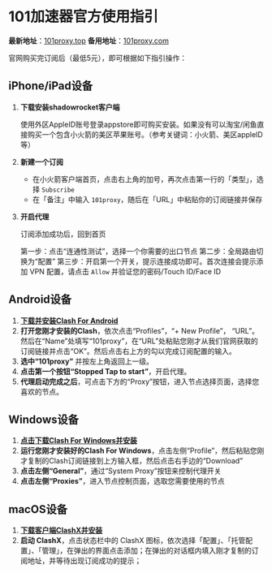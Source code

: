 # 101加速器官方使用指引

**最新地址**：[101proxy.top](https://101proxy.top)   **备用地址**：[101proxy.com](https://101proxy.com)

官网购买完订阅后（最低5元），即可根据如下指引操作：

## iPhone/iPad设备

1.  **下载安装shadowrocket客户端**

    使用外区AppleID账号登录appstore即可购买安装。如果没有可以淘宝/闲鱼直接购买一个包含小火箭的美区苹果账号。（参考关键词：小火箭、美区appleID等）

2.  **新建一个订阅**

    -   在小火箭客户端首页，点击右上角的加号，再次点击第一行的「类型」，选择 `Subscribe`
    -   在「备注」中输入 `101proxy`，随后在「URL」中粘贴你的订阅链接并保存

3.  **开启代理**

    订阅添加成功后，回到首页

    第一步：点击“连通性测试”，选择一个你需要的出口节点
    第二步：全局路由切换为“配置”
    第三步：开启第一个开关，提示连接成功即可。首次连接会提示添加 VPN 配置，请点击 `Allow` 并验证您的密码/Touch ID/Face ID

## Android设备

1.  **[下载并安装Clash For Android](https://share.feijipan.com/s/6gC5uKaD)**
2.  **打开您刚才安装的Clash**，依次点击“Profiles”，“+ New Profile”， “URL”。然后在“Name”处填写“101proxy”，在“URL”处粘贴您刚才从我们官网获取的订阅链接并点击“OK”。然后点击右上方的勾以完成订阅配置的输入。
3.  **选中“101proxy”** 并按左上角返回上一级。
4.  **点击第一个按钮“Stopped Tap to start”**，开启代理。
5.  **代理启动完成之后**，可点击下方的“Proxy”按钮，进入节点选择页面，选择您喜欢的节点。

## Windows设备

1.  **[点击下载Clash For Windows并安装](https://share.feijipan.com/s/tPC5RoEo)**
2.  **运行您刚才安装好的Clash For Windows**，点击左侧“Profile”，然后粘贴您刚才复制的Clash订阅链接到上方输入框，然后点击右手边的“Download”
3.  **点击左侧“General”**，通过“System Proxy”按钮来控制代理开关
4.  **点击左侧“Proxies”**，进入节点控制页面，选取您需要使用的节点

## macOS设备

1.  **[下载客户端ClashX并安装](https://github.com/yi0yiproxy/101proxy/raw/refs/heads/main/ClashX.dmg)**
2.  **启动 ClashX**，点击状态栏中的 ClashX 图标，依次选择「配置」、「托管配置」、「管理」，在弹出的界面点击添加；在弹出的对话框内填入刚才复制的订阅地址，并等待出现订阅成功的提示；
